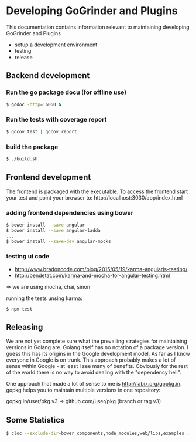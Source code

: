 Developing GoGrinder and Plugins
=========================================

This documentation contains information relevant to maintaining developing GoGrinder and Plugins

* setup a development environment
* testing
* release


## Backend development

### Run the go package docu (for offline use)

```sh
$ godoc -http=:6060 &
```


### Run the tests with coverage report

```sh
$ gocov test | gocov report
```


### build the package

```sh
$ ./build.sh
```


## Frontend development

The frontend is packaged with the executable. To access the frontend start your test and point your browser to:
http://localhost:3030/app/index.html


### adding frontend dependencies using bower

```sh
$ bower install --save angular 
$ bower install --save angular-ladda
...
$ bower install --save-dev angular-mocks
```


### testing ui code

* http://www.bradoncode.com/blog/2015/05/19/karma-angularjs-testing/
* http://bendetat.com/karma-and-mocha-for-angular-testing.html

=> we are using mocha, chai, sinon

running the tests unsing karma:

```sh
$ npm test
```


## Releasing 

We are not yet complete sure what the prevailing strategies for maintaining versions in Golang are. Golang itself has no notation of a package version. I guess this has its origins in the Google development model. As far as I know everyone in Google is on trunk. This approach probably makes a lot of sense within Google - at least I see many of benefits. Obviously for the rest of the world there is no way to avoid dealing with the "dependency hell".
 
One approach that made a lot of sense to me is http://labix.org/gopkg.in. gopkg helps you to maintain multiple versions in one repository:

gopkg.in/user/pkg.v3 → github.com/user/pkg   (branch or tag v3)


## Some Statistics

```sh
$ cloc --exclude-dir=bower_components,node_modules,web/libs,examples .
```
